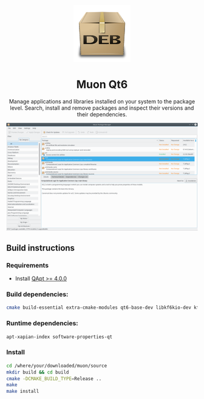 <p align="center">
  <img src="https://github.com/evgeniy-harchenko/muon/blob/master/assets/logo.png" width=150 />
  <h1 align="center">Muon Qt6</h1>
  <p align="center">Manage applications and libraries installed on your system to the package level. Search, install and remove packages and inspect their versions and their dependencies.</center>
</p>

<p align="center">
  <img src="https://github.com/evgeniy-harchenko/muon/blob/master/assets/image.png"/>
</p>

## Build instructions

### Requirements

- Install [QApt >= 4.0.0](https://github.com/evgeniy-harchenko/qapt)

### Build dependencies:
```bash
cmake build-essential extra-cmake-modules qt6-base-dev libkf6kio-dev kf6-kdbusaddons-dev libkf6i18n-dev kf6-kiconthemes-dev kf6-kxmlgui-dev
```
### Runtime dependencies:
```bash
apt-xapian-index software-properties-qt
```
### Install
```bash
cd /where/your/downloaded/muon/source
mkdir build && cd build
cmake -DCMAKE_BUILD_TYPE=Release ..
make
make install
```
